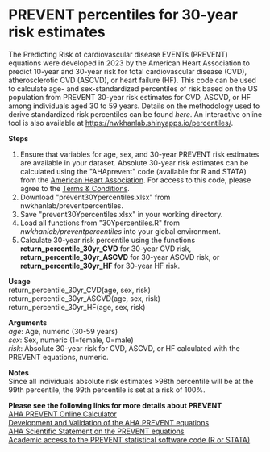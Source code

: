 # PREVENT percentiles for 30-year risk estimates

The Predicting Risk of cardiovascular disease EVENTs (PREVENT) equations were developed in 2023 by the American Heart Association to predict 10-year and 30-year risk for total cardiovascular disease (CVD), atherosclerotic CVD (ASCVD), or heart failure (HF). This code can be used to calculate age- and sex-standardized percentiles of risk based on the US population from PREVENT 30-year risk estimates for CVD, ASCVD, or HF among individuals aged 30 to 59 years. Details on the methodology used to derive standardized risk percentiles can be found *here*. An interactive online tool is also available at https://nwkhanlab.shinyapps.io/percentiles/.  

**Steps**
1. Ensure that variables for age, sex, and 30-year PREVENT risk estimates are available in your dataset. Absolute 30-year risk estimates can be calculated using the "AHAprevent" code (available for R and STATA) from the [American Heart Association](https://professional.heart.org/en/guidelines-and-statements/prevent-calculator). For access to this code, please agree to the [Terms & Conditions](https://www.jotform.com/240774577352161). 
2. Download "prevent30Ypercentiles.xlsx" from nwkhanlab/preventpercentiles.
3. Save "prevent30Ypercentiles.xlsx" in your working directory.
4. Load all functions from "30Ypercentiles.R" from *nwkhanlab/preventpercentiles* into your global environment.
5. Calculate 30-year risk percentile using the functions **return_percentile_30yr_CVD** for 30-year CVD risk, **return_percentile_30yr_ASCVD** for 30-year ASCVD risk, or **return_percentile_30yr_HF** for 30-year HF risk.

**Usage**  
return_percentile_30yr_CVD(age, sex, risk)  
return_percentile_30yr_ASCVD(age, sex, risk)  
return_percentile_30yr_HF(age, sex, risk)  

**Arguments**  
*age*: Age, numeric (30-59 years)  
*sex*: Sex, numeric (1=female, 0=male)  
*risk*: Absolute 30-year risk for CVD, ASCVD, or HF calculated with the PREVENT equations, numeric. 

**Notes**  
Since all individuals absolute risk estimates >98th percentile will be at the 99th percentile, the 99th percentile is set at a risk of 100%.   

**Please see the following links for more details about PREVENT**  
[AHA PREVENT Online Calculator](https://professional.heart.org/en/guidelines-and-statements/prevent-calculator)  
[Development and Validation of the AHA PREVENT equations](https://doi.org/10.1161/circulationaha.123.067626)  
[AHA Scientific Statement on the PREVENT equations](https://doi.org/10.1161/CIR.0000000000001191)  
[Academic access to the PREVENT statistical software code (R or STATA)](https://www.jotform.com/240774577352161)  



